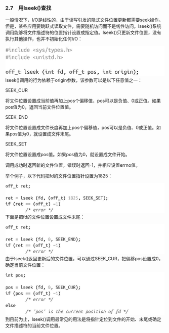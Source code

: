 ### 2.7　用lseek()查找

一般情况下，I/O是线性的，由于读写引发的隐式文件位置更新都需要seek操作。但是，某些应用要跳跃式读取文件，需要随机访问而不是线性访问。lseek()系统调用能够将文件描述符的位置指针设置成指定值。lseek()只更新文件位置，没有执行其他操作，也并不初始化任何I/O：



![45.jpg](../images/45.jpg)
lseek()调用的行为依赖于origin参数，该参数可以是以下任意值之一：

SEEK_CUR

将文件位置设置成当前值再加上pos个偏移值，pos可以是负值、0或正值。如果pos值为0，返回当前文件位置值。

SEEK_END

将文件位置设置成文件长度再加上pos个偏移值，pos可以是负值、0或正值。如果pos值为0，就设置成文件末尾。

SEEK_SET

将文件位置设置成pos值。如果pos值为0，就设置成文件开始。

调用成功时返回新的文件位置，错误时返回-1，并相应设置errno值。

举个例子，以下代码把fd的文件位置指针设置为1825：



![46.jpg](../images/46.jpg)
下面是把fd的文件位置设置成文件末尾：



![47.jpg](../images/47.jpg)
由于lseek()返回更新后的文件位置，可以通过SEEK_CUR，把偏移pos设置成0，确定当前文件位置：



![48.jpg](../images/48.jpg)
到目前为止，lseek()调用最常见的用法是将指针定位到文件的开始、末尾或确定文件描述符的当前文件位置。

